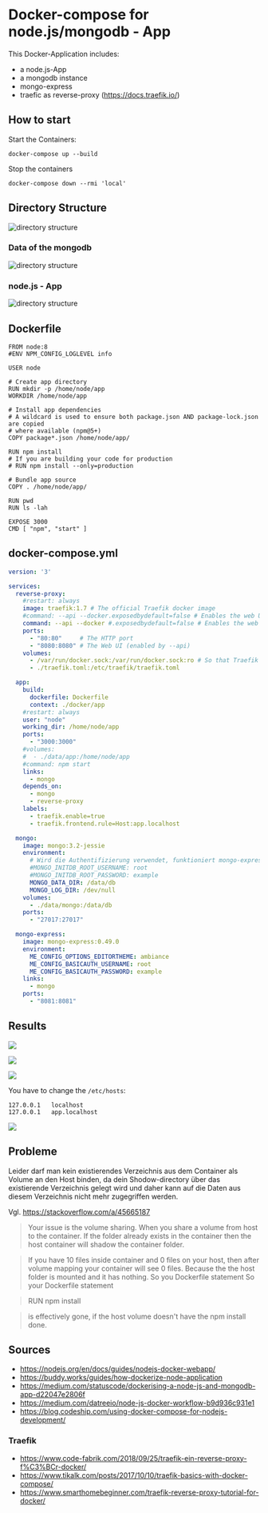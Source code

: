 # Docker-compose for node.js/mongodb - App

This Docker-Application includes:

- a node.js-App
- a mongodb instance
- mongo-express
- traefic as reverse-proxy (<https://docs.traefik.io/>)

## How to start

Start the Containers:

```
docker-compose up --build
```

Stop the containers

```
docker-compose down --rmi 'local'
```

## Directory Structure 

![directory structure](images/directorystructure.png)

### Data of the mongodb

![directory structure](images/dir_data.png)

### node.js - App

![directory structure](images/dir_app.png)

## Dockerfile

```docker
FROM node:8
#ENV NPM_CONFIG_LOGLEVEL info

USER node

# Create app directory
RUN mkdir -p /home/node/app
WORKDIR /home/node/app

# Install app dependencies
# A wildcard is used to ensure both package.json AND package-lock.json are copied
# where available (npm@5+)
COPY package*.json /home/node/app/

RUN npm install
# If you are building your code for production
# RUN npm install --only=production

# Bundle app source
COPY . /home/node/app/

RUN pwd
RUN ls -lah

EXPOSE 3000
CMD [ "npm", "start" ]
```

## docker-compose.yml

```yaml
version: '3'

services:
  reverse-proxy:
    #restart: always
    image: traefik:1.7 # The official Traefik docker image
    #command: --api --docker.exposedbydefault=false # Enables the web UI and tells Træfik to listen to docker, without exposing by default
    command: --api --docker #.exposedbydefault=false # Enables the web UI and tells Træfik to listen to docker, without exposing by default
    ports:
      - "80:80"     # The HTTP port
      - "8080:8080" # The Web UI (enabled by --api)
    volumes:
      - /var/run/docker.sock:/var/run/docker.sock:ro # So that Traefik can listen to the Docker events
      - ./traefik.toml:/etc/traefik/traefik.toml

  app:
    build:
      dockerfile: Dockerfile
      context: ./docker/app
    #restart: always
    user: "node"
    working_dir: /home/node/app
    ports:
      - "3000:3000"
    #volumes:
    #  - ./data/app:/home/node/app
    #command: npm start
    links:
      - mongo
    depends_on:
      - mongo
      - reverse-proxy
    labels:
      - traefik.enable=true
      - traefik.frontend.rule=Host:app.localhost

  mongo:
    image: mongo:3.2-jessie
    environment:
      # Wird die Authentifizierung verwendet, funktioniert mongo-express nicht mehr und sollte dann entfernt werden
      #MONGO_INITDB_ROOT_USERNAME: root
      #MONGO_INITDB_ROOT_PASSWORD: example
      MONGO_DATA_DIR: /data/db
      MONGO_LOG_DIR: /dev/null
    volumes:
      - ./data/mongo:/data/db
    ports:
      - "27017:27017"

  mongo-express:
    image: mongo-express:0.49.0
    environment:
      ME_CONFIG_OPTIONS_EDITORTHEME: ambiance
      ME_CONFIG_BASICAUTH_USERNAME: root
      ME_CONFIG_BASICAUTH_PASSWORD: example
    links:
      - mongo
    ports:
      - "8081:8081"
```

## Results

![](images/node.png)

![](images/mongoexpress.png)

![](images/traefic.png)

You have to change the `/etc/hosts`:

```
127.0.0.1	localhost
127.0.0.1	app.localhost
```

![](images/traefic_url.png)


## Probleme
Leider darf man kein existierendes Verzeichnis aus dem Container als Volume an den Host binden, da dein Shodow-directory über das existierende Verzeichnis gelegt wird und daher kann auf die Daten aus diesem Verzeichnis nicht mehr zugegriffen werden.

Vgl. <https://stackoverflow.com/a/45665187>

> Your issue is the volume sharing. When you share a volume from host to the container. If the folder already exists in the container then the host container will shadow the container folder.

> If you have 10 files inside container and 0 files on your host, then after volume mapping your container will see 0 files. Because the the host folder is mounted and it has nothing. So you Dockerfile statement So your Dockerfile statement

> RUN npm install

> is effectively gone, if the host volume doesn't have the npm install done.

## Sources

- <https://nodejs.org/en/docs/guides/nodejs-docker-webapp/>
- <https://buddy.works/guides/how-dockerize-node-application>
- <https://medium.com/statuscode/dockerising-a-node-js-and-mongodb-app-d22047e2806f>
- <https://medium.com/datreeio/node-js-docker-workflow-b9d936c931e1>
- <https://blog.codeship.com/using-docker-compose-for-nodejs-development/>

### Traefik 
- <https://www.code-fabrik.com/2018/09/25/traefik-ein-reverse-proxy-f%C3%BCr-docker/>
- <https://www.tikalk.com/posts/2017/10/10/traefik-basics-with-docker-compose/>
- <https://www.smarthomebeginner.com/traefik-reverse-proxy-tutorial-for-docker/>




